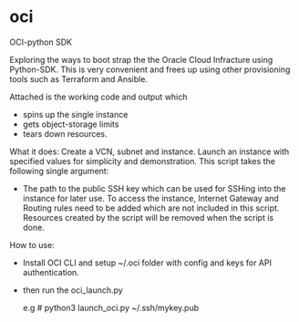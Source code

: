 # oci
OCI-python SDK

Exploring the ways to boot strap the the Oracle Cloud Infracture using Python-SDK. This is very convenient and frees up using other provisioning tools such as Terraform and Ansible.

Attached is the working code and output which
-  spins up the single instance
-  gets object-storage limits
-  tears down resources.

What it does:
Create a VCN, subnet and instance. 
Launch an instance with specified values for simplicity and demonstration.
This script takes the following single argument:
  - The path to the public SSH key which can be used for SSHing into the instance for later use.
To access the instance, Internet Gateway and Routing rules need to be added which are not included in this script.
Resources created by the script will be removed when the script is done.

How to use:
 - Install OCI CLI and setup ~/.oci folder with config and keys for API authentication.
 - then run the oci_launch.py <path to your ssh public key>
 
   e.g # python3 launch_oci.py ~/.ssh/mykey.pub

   
